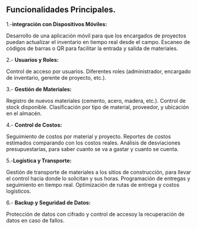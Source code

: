 ## Funcionalidades Principales.

1.-**integración con Dispositivos Móviles:**

Desarrollo de una aplicación móvil para que los encargados de proyectos puedan actualizar el inventario en tiempo real desde el campo.
Escaneo de códigos de barras o QR para facilitar la entrada y salida de materiales.

2.- **Usuarios y Roles:**

Control de acceso por usuarios.
Diferentes roles (administrador, encargado de inventario, gerente de proyecto, etc.).

3.- **Gestión de Materiales:**

Registro de nuevos materiales (cemento, acero, madera, etc.).
Control de stock disponible.
Clasificación por tipo de material, proveedor, y ubicación en el almacén.

4.- **Control de Costos:**

Seguimiento de costos por material y proyecto.
Reportes de costos estimados comparando con los costos reales.
Análisis de desviaciones presupuestarias, para saber cuanto se va a gastar y cuanto se cuenta.

5.-**Logística y Transporte:**

Gestión de transporte de materiales a los sitios de construcción, para llevar el control hacia donde lo solicitan y sus horas.
Programación de entregas y seguimiento en tiempo real.
Optimización de rutas de entrega y costos logísticos.

6.- **Backup y Seguridad de Datos:**

Protección de datos con cifrado y control de accesoy la recuperación de datos en caso de fallos.